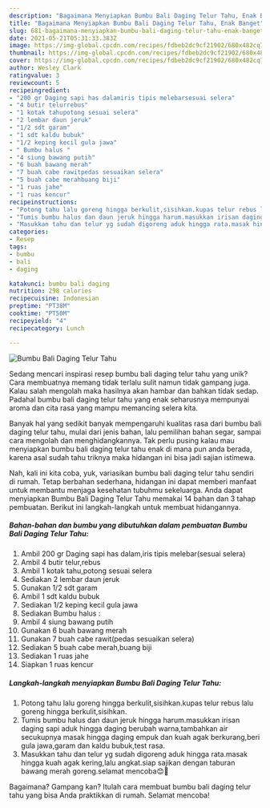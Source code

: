```yaml
---
description: "Bagaimana Menyiapkan Bumbu Bali Daging Telur Tahu, Enak Banget"
title: "Bagaimana Menyiapkan Bumbu Bali Daging Telur Tahu, Enak Banget"
slug: 681-bagaimana-menyiapkan-bumbu-bali-daging-telur-tahu-enak-banget
date: 2021-05-21T05:31:33.383Z
image: https://img-global.cpcdn.com/recipes/fdbeb2dc9cf21902/680x482cq70/bumbu-bali-daging-telur-tahu-foto-resep-utama.jpg
thumbnail: https://img-global.cpcdn.com/recipes/fdbeb2dc9cf21902/680x482cq70/bumbu-bali-daging-telur-tahu-foto-resep-utama.jpg
cover: https://img-global.cpcdn.com/recipes/fdbeb2dc9cf21902/680x482cq70/bumbu-bali-daging-telur-tahu-foto-resep-utama.jpg
author: Wesley Clark
ratingvalue: 3
reviewcount: 5
recipeingredient:
- "200 gr Daging sapi has dalamiris tipis melebarsesuai selera"
- "4 butir telurrebus"
- "1 kotak tahupotong sesuai selera"
- "2 lembar daun jeruk"
- "1/2 sdt garam"
- "1 sdt kaldu bubuk"
- "1/2 keping kecil gula jawa"
- " Bumbu halus "
- "4 siung bawang putih"
- "6 buah bawang merah"
- "7 buah cabe rawitpedas sesuaikan selera"
- "5 buah cabe merahbuang biji"
- "1 ruas jahe"
- "1 ruas kencur"
recipeinstructions:
- "Potong tahu lalu goreng hingga berkulit,sisihkan.kupas telur rebus lalu goreng hingga berkulit,sisihkan."
- "Tumis bumbu halus dan daun jeruk hingga harum.masukkan irisan daging sapi aduk hingga daging berubah warna,tambahkan air secukupnya masak hingga daging empuk dan kuah agak berkurang,beri gula jawa,garam dan kaldu bubuk,test rasa."
- "Masukkan tahu dan telur yg sudah digoreng aduk hingga rata.masak hingga kuah agak kering,lalu angkat.siap sajikan dengan taburan bawang merah goreng.selamat mencoba😊🙏"
categories:
- Resep
tags:
- bumbu
- bali
- daging

katakunci: bumbu bali daging 
nutrition: 298 calories
recipecuisine: Indonesian
preptime: "PT38M"
cooktime: "PT50M"
recipeyield: "4"
recipecategory: Lunch

---
```



![Bumbu Bali Daging Telur Tahu](https://img-global.cpcdn.com/recipes/fdbeb2dc9cf21902/680x482cq70/bumbu-bali-daging-telur-tahu-foto-resep-utama.jpg)

Sedang mencari inspirasi resep bumbu bali daging telur tahu yang unik? Cara membuatnya memang tidak terlalu sulit namun tidak gampang juga. Kalau salah mengolah maka hasilnya akan hambar dan bahkan tidak sedap. Padahal bumbu bali daging telur tahu yang enak seharusnya mempunyai aroma dan cita rasa yang mampu memancing selera kita.

Banyak hal yang sedikit banyak mempengaruhi kualitas rasa dari bumbu bali daging telur tahu, mulai dari jenis bahan, lalu pemilihan bahan segar, sampai cara mengolah dan menghidangkannya. Tak perlu pusing kalau mau menyiapkan bumbu bali daging telur tahu enak di mana pun anda berada, karena asal sudah tahu triknya maka hidangan ini bisa jadi sajian istimewa.




Nah, kali ini kita coba, yuk, variasikan bumbu bali daging telur tahu sendiri di rumah. Tetap berbahan sederhana, hidangan ini dapat memberi manfaat untuk membantu menjaga kesehatan tubuhmu sekeluarga. Anda dapat menyiapkan Bumbu Bali Daging Telur Tahu memakai 14 bahan dan 3 tahap pembuatan. Berikut ini langkah-langkah untuk membuat hidangannya.

<!--inarticleads1-->

##### Bahan-bahan dan bumbu yang dibutuhkan dalam pembuatan Bumbu Bali Daging Telur Tahu:

1. Ambil 200 gr Daging sapi has dalam,iris tipis melebar(sesuai selera)
1. Ambil 4 butir telur,rebus
1. Ambil 1 kotak tahu,potong sesuai selera
1. Sediakan 2 lembar daun jeruk
1. Gunakan 1/2 sdt garam
1. Ambil 1 sdt kaldu bubuk
1. Sediakan 1/2 keping kecil gula jawa
1. Sediakan  Bumbu halus :
1. Ambil 4 siung bawang putih
1. Gunakan 6 buah bawang merah
1. Gunakan 7 buah cabe rawit(pedas sesuaikan selera)
1. Sediakan 5 buah cabe merah,buang biji
1. Sediakan 1 ruas jahe
1. Siapkan 1 ruas kencur




<!--inarticleads2-->

##### Langkah-langkah menyiapkan Bumbu Bali Daging Telur Tahu:

1. Potong tahu lalu goreng hingga berkulit,sisihkan.kupas telur rebus lalu goreng hingga berkulit,sisihkan.
1. Tumis bumbu halus dan daun jeruk hingga harum.masukkan irisan daging sapi aduk hingga daging berubah warna,tambahkan air secukupnya masak hingga daging empuk dan kuah agak berkurang,beri gula jawa,garam dan kaldu bubuk,test rasa.
1. Masukkan tahu dan telur yg sudah digoreng aduk hingga rata.masak hingga kuah agak kering,lalu angkat.siap sajikan dengan taburan bawang merah goreng.selamat mencoba😊🙏




Bagaimana? Gampang kan? Itulah cara membuat bumbu bali daging telur tahu yang bisa Anda praktikkan di rumah. Selamat mencoba!
